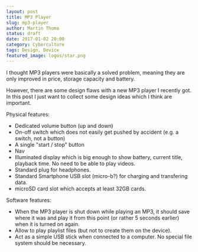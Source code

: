 ```yaml
---
layout: post
title: MP3 Player
slug: mp3-player
author: Martin Thoma
status: draft
date: 2017-01-02 20:00
category: Cyberculture
tags: Design, Device
featured_image: logos/star.png
---
```

I thought MP3 players were basically a solved problem, meaning they are only
improved in price, storage capacity and battery.

However, there are some design flaws with a new MP3 player I recently got. In
this post I just want to collect some design ideas which I think are important.

Physical features:

* Dedicated volume button (up and down)
* On-off switch which does not easily get pushed by accident (e.g. a switch, not a button)
* A single "start / stop" button
* Nav
* Illuminated display which is big enough to show battery, current title,
  playback time. No need to be able to play videos.
* Standard plug for headphones.
* Standard Smartphone USB slot (micro-b?) for charging and transfering data.
* microSD card slot which accepts at least 32GB cards.

Software features:

* When the MP3 player is shut down while playing an MP3, it should save where
  it was and play it from this point (or rather 5 seconds earlier) when it is
  turned on again.
* Allow to play playlist files (but not to create them on the device).
* Act as a simple USB stick when connected to a computer. No special file
  system should be necessary.
